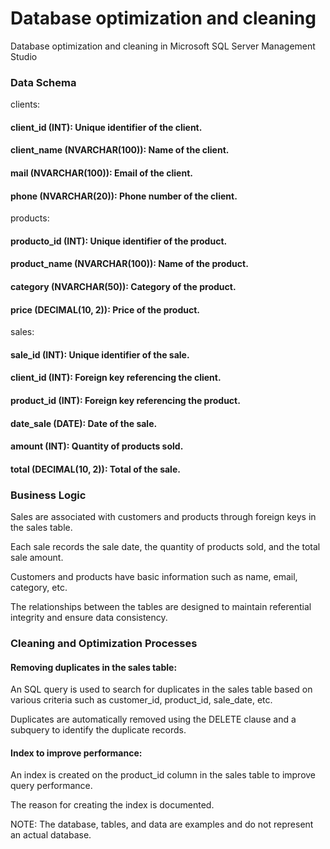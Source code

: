 # Database optimization and cleaning
Database optimization and cleaning in Microsoft SQL Server Management Studio

### Data Schema

clients:

#### client_id (INT): Unique identifier of the client.
#### client_name (NVARCHAR(100)): Name of the client.
#### mail (NVARCHAR(100)): Email of the client.
#### phone (NVARCHAR(20)): Phone number of the client.

products:

#### producto_id (INT): Unique identifier of the product.
#### product_name (NVARCHAR(100)): Name of the product.
#### category (NVARCHAR(50)): Category of the product.
#### price (DECIMAL(10, 2)): Price of the product.

sales:

#### sale_id (INT): Unique identifier of the sale.
#### client_id (INT): Foreign key referencing the client.
#### product_id (INT): Foreign key referencing the product.
#### date_sale (DATE): Date of the sale.
#### amount (INT): Quantity of products sold.
#### total (DECIMAL(10, 2)): Total of the sale.

### Business Logic

Sales are associated with customers and products through foreign keys in the sales table.

Each sale records the sale date, the quantity of products sold, and the total sale amount.

Customers and products have basic information such as name, email, category, etc.

The relationships between the tables are designed to maintain referential integrity and ensure data consistency.

### Cleaning and Optimization Processes

#### Removing duplicates in the sales table:

An SQL query is used to search for duplicates in the sales table based on various criteria such as customer_id, product_id, sale_date, etc.

Duplicates are automatically removed using the DELETE clause and a subquery to identify the duplicate records.

#### Index to improve performance:

An index is created on the product_id column in the sales table to improve query performance.

The reason for creating the index is documented.

NOTE: The database, tables, and data are examples and do not represent an actual database.
